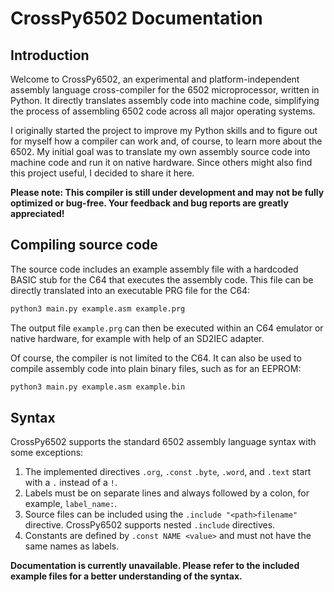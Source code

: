 # CrossPy6502 Documentation
## Introduction

Welcome to CrossPy6502, an experimental and platform-independent assembly language cross-compiler for the 6502 microprocessor, written in Python. It directly translates assembly code into machine code, simplifying the process of assembling 6502 code across all major operating systems.

I originally started the project to improve my Python skills and to figure out for myself how a compiler can work and, of course, to learn more about the 6502. My initial goal was to translate my own assembly source code into machine code and run it on native hardware. Since others might also find this project useful, I decided to share it here. 

**Please note: This compiler is still under development and may not be fully optimized or bug-free. Your feedback and bug reports are greatly appreciated!**

## Compiling source code

The source code includes an example assembly file with a hardcoded BASIC stub for the C64 that executes the assembly code. This file can be directly translated into an executable PRG file for the C64:
```bash
python3 main.py example.asm example.prg
```
The output file `example.prg` can then be executed within an C64 emulator or native hardware, for example with help of an SD2IEC adapter.

Of course, the compiler is not limited to the C64. It can also be used to compile assembly code into plain binary files, such as for an EEPROM:
```bash
python3 main.py example.asm example.bin
```

## Syntax
CrossPy6502 supports the standard 6502 assembly language syntax with some exceptions: 

1. The implemented directives `.org`, `.const` `.byte`, `.word`, and `.text` start with a `.` instead of a `!`.
2. Labels must be on separate lines and always followed by a colon, for example, `label_name:`.
3. Source files can be included using the `.include "<path>filename"` directive. CrossPy6502 supports nested `.include` directives.
4. Constants are defined by `.const NAME <value>` and must not have the same names as labels.
    
**Documentation is currently unavailable. Please refer to the included example files for a better understanding of the syntax.**

